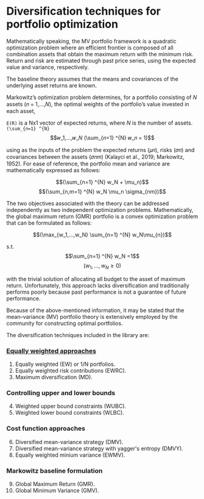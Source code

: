 # Diversification techniques for portfolio optimization

Mathematically speaking, the MV portfolio framework is a quadratic optimization problem where an efficient frontier is composed of all combination assets that obtain the maximum return with the minimum risk. Return and risk are estimated through past price series, using the expected value and variance, respectively.

The baseline theory assumes that the means and covariances of the underlying asset returns are known.


Markowitz’s optimization problem determines, for a portfolio consisting of 𝑁 assets (𝑛 = 1,…,𝑁), the optimal weights of the portfolio’s value invested in each asset,

`E(R)` is a Nx1 vector of expected returns, where *N* is the number of assets.
`(\sum_{𝑛=1} ^{N}`
$$𝑤_1,…,𝑤_𝑁 (\sum_{𝑛=1} ^{N} 𝑤_𝑛 = 1)$$


using as the inputs of the problem the expected returns (𝜇𝑛), risks (𝜎𝑛) and covariances between the assets (𝜎𝑛𝑚) (Kalayci et al., 2019; Markowitz, 1952). For ease of reference, the portfolio mean and variance are mathematically expressed as follows:

$$(\sum_{n=1} ^{N} w_N + \mu_n)$$
$$(\sum_{n,m=1} ^{N} w_N  \mu_n \sigma_{nm})$$


The two objectives associated with the theory can be addressed independently as two independent optimization problems. Mathematically, the global maximum return (GMR) portfolio is a convex optimization problem that can be formulated as follows:

$$(\max_{w_1,...,w_N} \sum_{n=1} ^{N} w_N\mu_{n})$$

s.t.
$$\sum_{n=1} ^{N} w_N =1$$
$$(w_1,...,w_N \geq 0)$$

with the trivial solution of allocating all budget to the asset of maximum return. Unfortunately, this approach lacks diversification and traditionally performs poorly because past performance is not a guarantee of future performance.

Because of the above-mentioned information, it may be stated that the mean–variance (MV) portfolio theory is extensively employed by the community for constructing optimal portfolios.

The diversification techniques included in the library are:

### [Equally weighted approaches](mv_formulation_ew_approaches.md)

1. Equally weighted (EW) or 1/N portfolios.
2. Equally weighted risk contributions (EWRC).
3. Maximum diversification (MD).

### Controlling upper and lower bounds
4. Weighted upper bound constraints (WUBC).
5. Weighted lower bound constraints (WLBC).

### Cost function approaches
6. Diversified mean-variance strategy (DMV).
7. Diversified mean-variance strategy with yagger's entropy (DMVY).
8. Equally weighted minium variance (EWMV).

### Markowitz baseline formulation
9. Global Maximum Return (GMR).
10. Global Minimum Variance (GMV).

